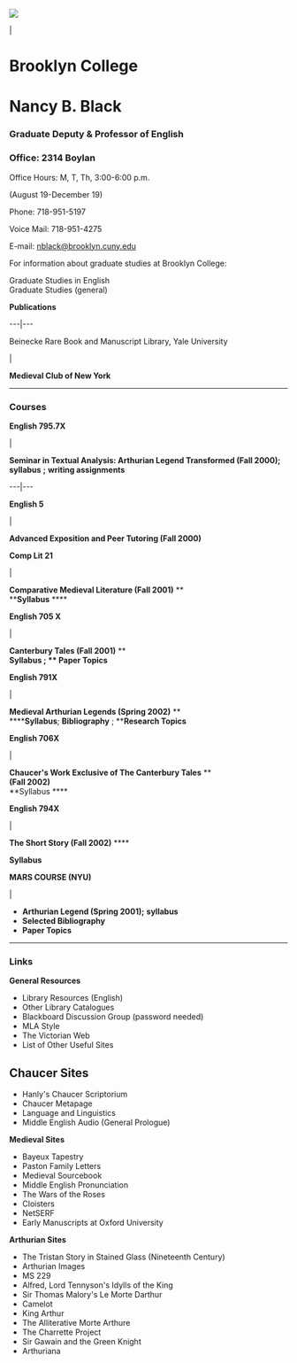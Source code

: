 

![](http://academic.brooklyn.cuny.edu/english/black/arthur.jpg)

|

# Brooklyn College

# Nancy B. Black

### Graduate Deputy & Professor of English

### Office: 2314 Boylan

Office Hours: M, T, Th, 3:00-6:00 p.m.

(August 19-December 19)

Phone: 718-951-5197

Voice Mail: 718-951-4275

E-mail: nblack@brooklyn.cuny.edu

For information about graduate studies at Brooklyn College:

Graduate Studies in English  
Graduate Studies (general)

**Publications**  
  
---|---  
  
 Beinecke Rare Book and Manuscript Library, Yale University

|

**Medieval Club of New York**  
  
* * *

### Courses

**English 795.7X**

|

**Seminar in Textual Analysis: Arthurian Legend Transformed (Fall 2000);**
**syllabus** **;** **writing assignments**  
  
---|---  
  
**English 5**

|

**Advanced Exposition and Peer Tutoring (Fall 2000)**  
  
**Comp Lit 21**

|

**Comparative Medieval Literature (Fall 2001)** **  
******Syllabus**** ****  
  
**English 705 X**

|

**Canterbury Tales (Fall 2001)** **  
******Syllabus**** **;** ** **Paper Topics****  
  
**English 791X**

|

**Medieval Arthurian Legends (Spring 2002)** **  
******Syllabus**; **Bibliography** ; ******Research Topics****  
  
**English 706X**

|

**Chaucer's Work Exclusive of The Canterbury Tales** **  
**(Fall 2002)**  
**Syllabus ****  
  
**English 794X**

|

**The Short Story (Fall 2002)** ****

****Syllabus****  
  
**MARS COURSE (NYU)**

|

  * **Arthurian Legend (Spring 2001);** **syllabus**
  * **Selected Bibliography**
  * **Paper Topics**

  
  
* * *

### Links

**General Resources**

  * Library Resources (English)
  * Other Library Catalogues
  * Blackboard Discussion Group (password needed)
  * MLA Style
  * The Victorian Web
  * List of Other Useful Sites

## Chaucer Sites

  * Hanly's Chaucer Scriptorium
  * Chaucer Metapage
  * Language and Linguistics
  * Middle English Audio (General Prologue)

**Medieval Sites**

  * Bayeux Tapestry
  * Paston Family Letters
  * Medieval Sourcebook
  * Middle English Pronunciation
  * The Wars of the Roses
  * Cloisters
  * NetSERF
  * Early Manuscripts at Oxford University

**Arthurian Sites**

  * The Tristan Story in Stained Glass (Nineteenth Century)
  * Arthurian Images
  * MS 229
  * Alfred, Lord Tennyson's Idylls of the King
  * Sir Thomas Malory's Le Morte Darthur
  * Camelot
  * King Arthur
  * The Alliterative Morte Arthure
  * The Charrette Project
  * Sir Gawain and the Green Knight
  * Arthuriana



